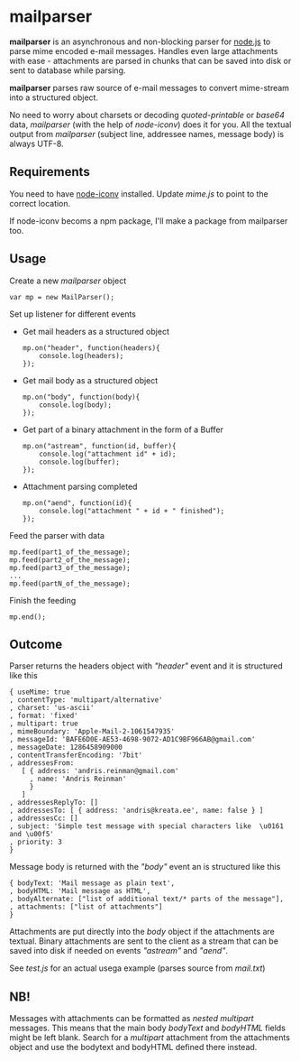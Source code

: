 mailparser
==========

**mailparser** is an asynchronous and non-blocking parser for [node.js](http://nodejs.org) to parse mime encoded e-mail messages. Handles even large
attachments with ease - attachments are parsed in chunks that can be saved into disk or sent to database while parsing.

**mailparser** parses raw source of e-mail messages to convert mime-stream into a structured object.

No need to worry about charsets or decoding *quoted-printable* or *base64* data, *mailparser* (with the help of *node-iconv*) does it for you. All the textual output from *mailparser* (subject line, addressee names, message body) is always UTF-8.

Requirements
------------

You need to have [node-iconv](http://github.com/bnoordhuis/node-iconv) installed. Update *mime.js* to point to the correct location.

If node-iconv becoms a npm package, I'll make a package from mailparser too.

Usage
-----

Create a new *mailparser* object

    var mp = new MailParser();
    
Set up listener for different events

  * Get mail headers as a structured object
    
        mp.on("header", function(headers){
            console.log(headers);
        });
  
  * Get mail body as a structured object
    
        mp.on("body", function(body){
            console.log(body);
        });
  
  * Get part of a binary attachment in the form of a Buffer
    
        mp.on("astream", function(id, buffer){
            console.log("attachment id" + id);
            console.log(buffer);
        });
  
  * Attachment parsing completed
  
        mp.on("aend", function(id){
            console.log("attachment " + id + " finished");
        });

Feed the parser with data

    mp.feed(part1_of_the_message);
    mp.feed(part2_of_the_message);
    mp.feed(part3_of_the_message);
    ...
    mp.feed(partN_of_the_message);

Finish the feeding

    mp.end();
    
Outcome
-------

Parser returns the headers object with *"header"* event and it is structured like this

    { useMime: true
    , contentType: 'multipart/alternative'
    , charset: 'us-ascii'
    , format: 'fixed'
    , multipart: true
    , mimeBoundary: 'Apple-Mail-2-1061547935'
    , messageId: 'BAFE6D0E-AE53-4698-9072-AD1C9BF966AB@gmail.com'
    , messageDate: 1286458909000
    , contentTransferEncoding: '7bit'
    , addressesFrom: 
       [ { address: 'andris.reinman@gmail.com'
         , name: 'Andris Reinman'
         }
       ]
    , addressesReplyTo: []
    , addressesTo: [ { address: 'andris@kreata.ee', name: false } ]
    , addressesCc: []
    , subject: 'Simple test message with special characters like  \u0161 and \u00f5'
    , priority: 3
    }

Message body is returned with the *"body"* event an is structured like this

    { bodyText: 'Mail message as plain text',
    , bodyHTML: 'Mail message as HTML',
    , bodyAlternate: ["list of additional text/* parts of the message"],
    , attachments: ["list of attachments"]
    }

Attachments are put directly into the *body* object if the attachments are textual. Binary attachments
are sent to the client as a stream that can be saved into disk if needed on events *"astream"* and *"aend"*.

See *test.js* for an actual usega example (parses source from *mail.txt*)

NB!
---

Messages with attachments can be formatted as *nested multipart* messages. This means that the main body *bodyText* and *bodyHTML*
fields might be left blank. Search for a *multipart* attachment from the attachments object and use the bodytext and bodyHTML defined there instead.